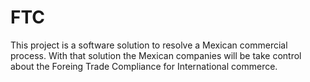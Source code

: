 # FTC

This project is a software solution to resolve a Mexican commercial process.
With that solution the Mexican companies will be take control about the Foreing Trade Compliance for International commerce.
